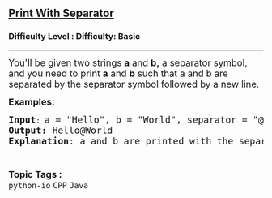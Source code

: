 <h2><a href="https://www.geeksforgeeks.org/problems/print-with-separator--121510/1?page=6&category=Java&sortBy=submissions">Print With Separator</a></h2><h3>Difficulty Level : Difficulty: Basic</h3><hr><div class="problems_problem_content__Xm_eO"><p><span style="font-size: 18px;">You'll be given two strings <strong>a</strong> and <strong>b,</strong> a separator symbol, and you need to print <strong>a</strong> and <strong>b</strong> such that a and b are separated by the separator symbol followed by a new line.</span></p>
<p><span style="font-size: 18px;"><strong>Examples:</strong></span></p>
<pre><span style="font-size: 18px;"><strong>Input</strong></span>: <span style="font-size: 18px;">a = "Hello", b = "World", separator = "@"
<strong>Output:</strong> Hello@World
<strong>Explanation</strong>: a and b are printed with the separator symbol in between.
</span></pre></div><br><p><span style=font-size:18px><strong>Topic Tags : </strong><br><code>python-io</code>&nbsp;<code>CPP</code>&nbsp;<code>Java</code>&nbsp;